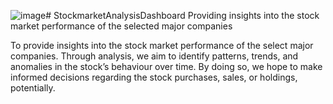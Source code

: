 ![image](https://github.com/user-attachments/assets/0bb5789d-4eba-4e46-9f8c-d128c7ef50b3)# StockmarketAnalysisDashboard
Providing insights into the stock market performance of the selected major companies

To provide insights into the stock market performance of the select major companies. 
Through analysis, we aim to identify patterns, trends, and anomalies in the stock’s behaviour over time. 
By doing so, we hope to make informed decisions regarding the stock purchases, sales, or holdings, potentially.


